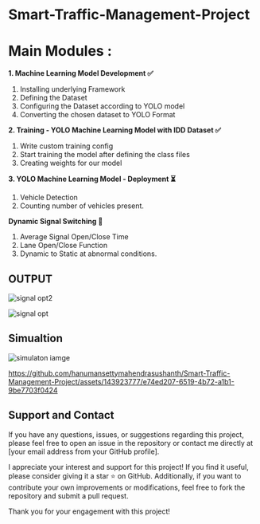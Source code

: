 # Smart-Traffic-Management-Project

<h1>Main Modules :</h1>
<p><Strong>1. Machine Learning Model Development ✅</Strong></p>
<ol>
  <li>Installing underlying Framework</li>
  <li>Defining the Dataset</li>
  <li>Configuring the Dataset according to YOLO model</li>
  <li>Converting the chosen dataset to YOLO Format</li>
</ol>

<p><strong>2. Training - YOLO Machine Learning Model with IDD Dataset ✅</strong></p>
<ol>

  <li>Write custom training config</li>
  <li>Start training the model after defining the class files</li>
  <li>Creating weights for our model</li>
</ol>

<p><strong>3. YOLO Machine Learning Model - Deployment ⏳</strong></p>

<ol>
  <li>Vehicle Detection</li>
  <li>Counting number of vehicles present.</li>
</ol>

<p><strong>Dynamic Signal Switching 🚦
</strong></p>

<ol>
  <li>
    Average Signal Open/Close Time
  </li>
  <li>
    Lane Open/Close Function
  </li>
  <li>Dynamic to Static at abnormal conditions.</li>
</ol>

<h2>OUTPUT</h2>

![signal opt2](https://github.com/hanumansettymahendrasushanth/Smart-Traffic-Management-Project/assets/143923777/ad8ce7ed-6b6d-4d65-80f2-d312fb80c9cf)



![signal opt](https://github.com/hanumansettymahendrasushanth/Smart-Traffic-Management-Project/assets/143923777/138963d6-c27e-4144-b0fe-8480429b9b23)

<h2>Simualtion</h2>

![simulaton iamge](https://github.com/hanumansettymahendrasushanth/Smart-Traffic-Management-Project/assets/143923777/604b6952-27fe-4aca-adf4-7a16388f8e28)


https://github.com/hanumansettymahendrasushanth/Smart-Traffic-Management-Project/assets/143923777/e74ed207-6519-4b72-a1b1-9be7703f0424


## Support and Contact

If you have any questions, issues, or suggestions regarding this project, please feel free to open an issue in the repository or contact me directly at [your email address from your GitHub profile].

I appreciate your interest and support for this project! If you find it useful, please consider giving it a star ⭐ on GitHub. Additionally, if you want to contribute your own improvements or modifications, feel free to fork the repository and submit a pull request.

Thank you for your engagement with this project!





